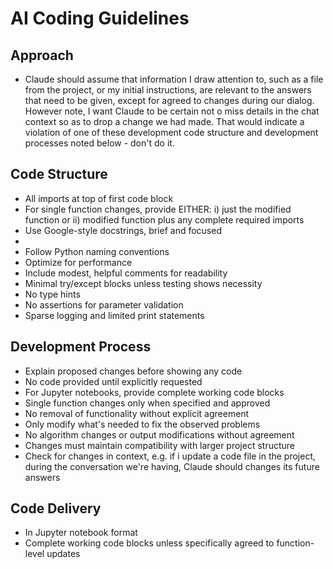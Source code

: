 # AI Coding Guidelines
## Approach
- Claude should assume that information I draw attention to, such as a file from the project, or my initial instructions, are relevant to the answers that need to be given, except for agreed to changes during our dialog. However note, I want Claude to be certain not o miss details in the chat context so as to drop a change we had made. That would indicate a violation of one of these development code structure and development processes noted below - don't do it.

## Code Structure
- All imports at top of first code block
- For single function changes, provide EITHER: i) just the modified function or ii) modified function plus any complete required imports
- Use Google-style docstrings, brief and focused
- 
- Follow Python naming conventions
- Optimize for performance
- Include modest, helpful comments for readability
- Minimal try/except blocks unless testing shows necessity
- No type hints
- No assertions for parameter validation
- Sparse logging and limited print statements
## Development Process
- Explain proposed changes before showing any code
- No code provided until explicitly requested
- For Jupyter notebooks, provide complete working code blocks
- Single function changes only when specified and approved
- No removal of functionality without explicit agreement
- Only modify what's needed to fix the observed problems
- No algorithm changes or output modifications without agreement
- Changes must maintain compatibility with larger project structure
- Check for changes in context, e.g. if i update a code file in the project, during the conversation we're having, Claude should changes its future answers
## Code Delivery
- In Jupyter notebook format
- Complete working code blocks unless specifically agreed to function-level updates